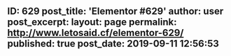 ---
---
ID: 629
post_title: 'Elementor #629'
author: user
post_excerpt:
layout: page
permalink: http://www.letosaid.cf/elementor-629/
published: true
post_date: 2019-09-11 12:56:53
---